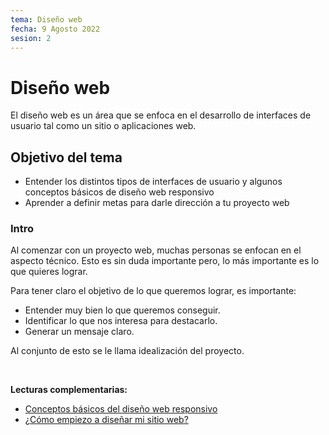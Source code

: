 ```yaml
---
tema: Diseño web
fecha: 9 Agosto 2022
sesion: 2
---
```


# Diseño web

El diseño web es un área que se enfoca en el desarrollo de interfaces de usuario tal como un sitio o aplicaciones web.

## Objetivo del tema

- Entender los distintos tipos de interfaces de usuario y algunos conceptos básicos de diseño web responsivo
- Aprender a definir metas para darle dirección a tu proyecto web

### Intro

Al comenzar con un proyecto web, muchas personas se enfocan en el aspecto técnico. Esto es sin duda importante pero, lo más importante es lo que quieres lograr.

Para tener claro el objetivo de lo que queremos lograr, es importante:

* Entender muy bien lo que queremos conseguir.
* Identificar lo que nos interesa para destacarlo.
* Generar un mensaje claro.

Al conjunto de esto se le llama idealización del proyecto.

<br>

**Lecturas complementarias:**

* [Conceptos básicos del diseño web responsivo](https://web.dev/i18n/es/responsive-web-design-basics/)
* [¿Cómo empiezo a diseñar mi sitio web?](https://developer.mozilla.org/es/docs/Learn/Common_questions/Thinking_before_coding)
